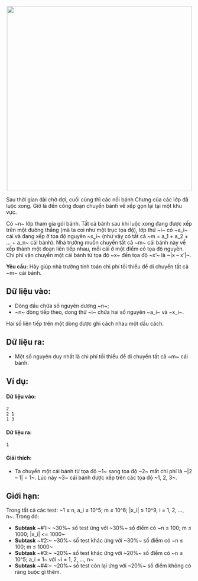 <center><img src="/images/problems/377/CAKESTACK.png" width=500px></center>

Sau thời gian dài chờ đợi, cuối cùng thì các nồi bánh Chưng của các lớp đã luộc xong. Giờ là đến công đoạn chuyển bánh về xếp gọn lại tại một khu vực.

Có ~n~ lớp tham gia gói bánh. Tất cả bánh sau khi luộc xong đang được xếp trên một đường thẳng (mà ta coi như một trục tọa độ), lớp thứ ~i~ có ~a_i~ cái và đang xếp ở tọa độ nguyên ~x_i~ (như vậy có tất cả ~m = a_1 + a_2 + ... + a_n~ cái bánh). Nhà trường muốn chuyển tất cả ~m~ cái bánh này về xếp thành một đoạn liên tiếp nhau, mỗi cái ở một điểm có tọa độ nguyên. Chi phí vận chuyển một cái bánh từ tọa độ ~x~ đến tọa độ ~x’~ là ~|x – x’|~.

**Yêu cầu:** Hãy giúp nhà trường tính toán chi phí tối thiểu để di chuyển tất cả ~m~ cái bánh.

## Dữ liệu vào:
- Dòng đầu chứa số nguyên dương ~n~;
- ~n~ dòng tiếp theo, dong thứ ~i~ chứa hai số nguyên ~a_i~ và ~x_i~.

Hai số liên tiếp trên một dòng được ghi cách nhau một dấu cách.

## Dữ liệu ra:
- Một số nguyên duy nhất là chi phí tối thiểu để di chuyển tất cả ~m~ cái bánh.

## Ví dụ:
#### Dữ liệu vào:
```
2
2 1
1 3
```

#### Dữ liệu ra:
```
1
```

#### Giải thích:
- Ta chuyển một cái bánh từ tọa độ ~1~ sang tọa độ ~2~ mất chi phí là ~|2 – 1| = 1~. Lúc này ~3~ cái bánh được xếp trên các tọa độ ~1, 2, 3~.

## Giới hạn:
Trong tất cả các test: ~1 ≤ n, a_i ≤ 10^5; m ≤ 10^6; |x_i| ≤ 10^9, i = 1, 2, …, n~. Trong đó:
- **Subtask** ~\#1:~ ~30\%~ số test ứng với ~30\%~ số điểm có ~n ≤ 100; m ≤ 1000; |x_i| <= 1000~
- **Subtask** ~\#2:~ ~30\%~ số test khác ứng với ~30\%~ số điểm có ~n ≤ 100; m ≤ 1000~
- **Subtask** ~\#3:~ ~20\%~ số test khác ứng với ~20\%~ số điểm có ~n ≤ 10^5; a_i = 1~ với ~i = 1, 2, …, n~
- **Subtask** ~\#4:~ ~20\%~ số test còn lại ứng với ~20\%~ số điểm không có ràng buộc gì thêm.